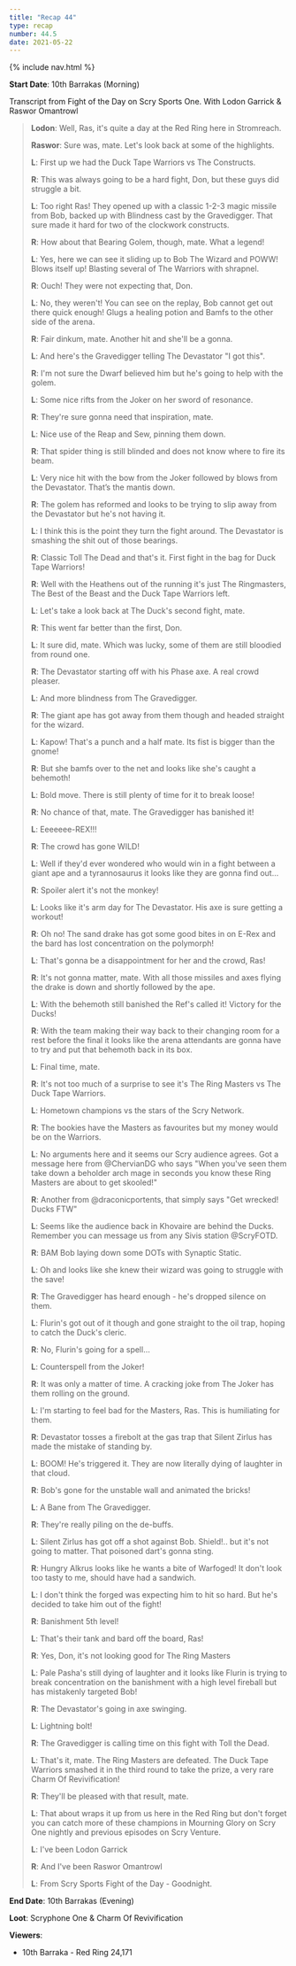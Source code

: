 ```yaml
---
title: "Recap 44"
type: recap
number: 44.5
date: 2021-05-22
---
```


{% include nav.html %}

**Start Date**: 10th Barrakas (Morning)

Transcript from Fight of the Day on Scry Sports One.
With Lodon Garrick & Raswor Omantrowl

>
> **Lodon**: Well, Ras, it's quite a day at the Red Ring here in Stromreach.
>
> **Raswor**: Sure was, mate. Let's look back at some of the highlights.
>
> **L**: First up we had the Duck Tape Warriors vs The Constructs.
>
> **R**: This was always going to be a hard fight, Don, but these guys did struggle a bit.
>
> **L**: Too right Ras! They opened up with a classic 1-2-3 magic missile from Bob, backed up with Blindness cast by the Gravedigger. That sure made it hard for two of the clockwork constructs.
>
> **R**: How about that Bearing Golem, though, mate. What a legend!
>
> **L**: Yes, here we can see it sliding up to Bob The Wizard and POWW! Blows itself up! Blasting several of The Warriors with shrapnel.
>
> **R**: Ouch! They were not expecting that, Don.
>
> **L**: No, they weren't! You can see on the replay, Bob cannot get out there quick enough! Glugs a healing potion and Bamfs to the other side of the arena.
>
> **R**: Fair dinkum, mate. Another hit and she'll be a gonna.
>
> **L**: And here's the Gravedigger telling The Devastator "I got this".
>
> **R**: I'm not sure the Dwarf believed him but he's going to help with the golem.
>
> **L**: Some nice rifts from the Joker on her sword of resonance.
>
> **R**: They're sure gonna need that inspiration, mate.
>
> **L**: Nice use of the Reap and Sew, pinning them down.
>
> **R**: That spider thing is still blinded and does not know where to fire its beam.
>
> **L**: Very nice hit with the bow from the Joker followed by blows from the Devastator. That’s the mantis down.
>
> **R**: The golem has reformed and looks to be trying to slip away from the Devastator but he's not having it.
>
> **L**: I think this is the point they turn the fight around. The Devastator is smashing the shit out of those bearings.
>
> **R**: Classic Toll The Dead and that's it. First fight in the bag for Duck Tape Warriors!
>
> **R**: Well with the Heathens out of the running it's just The Ringmasters, The Best of the Beast and the Duck Tape Warriors left.
>
> **L**: Let's take a look back at The Duck's second fight, mate.
>
> **R**: This went far better than the first, Don.
>
> **L**: It sure did, mate. Which was lucky, some of them are still bloodied from round one.
>
> **R**: The Devastator starting off with his Phase axe. A real crowd pleaser.
>
> **L**: And more blindness from The Gravedigger.
>
> **R**: The giant ape has got away from them though and headed straight for the wizard.
>
> **L**: Kapow! That's a punch and a half mate. Its fist is bigger than the gnome!
>
> **R**: But she bamfs over to the net and looks like she's caught a behemoth!
>
> **L**: Bold move. There is still plenty of time for it to break loose!
>
> **R**: No chance of that, mate. The Gravedigger has banished it!
>
> **L**: Eeeeeee-REX!!!
>
> **R**: The crowd has gone WILD!
>
> **L**: Well if they'd ever wondered who would win in a fight between a giant ape and a tyrannosaurus it looks like they are gonna find out…
>
> **R**: Spoiler alert it's not the monkey!
>
> **L**: Looks like it's arm day for The Devastator. His axe is sure getting a workout!
>
> **R**: Oh no! The sand drake has got some good bites in on E-Rex and the bard has lost concentration on the polymorph!
>
> **L**: That's gonna be a disappointment for her and the crowd, Ras!
>
> **R**: It's not gonna matter, mate. With all those missiles and axes flying the drake is down and shortly followed by the ape.
>
> **L**: With the behemoth still banished the Ref's called it! Victory for the Ducks!
>
> **R**: With the team making their way back to their changing room for a rest before the final it looks like the arena attendants are gonna have to try and put that behemoth back in its box.
>
> **L**: Final time, mate.
>
> **R**: It's not too much of a surprise to see it's The Ring Masters vs The Duck Tape Warriors.
>
> **L**: Hometown champions vs the stars of the Scry Network.
>
> **R**: The bookies have the Masters as favourites but my money would be on the Warriors.
>
> **L**: No arguments here and it seems our Scry audience agrees. Got a message here from @ChervianDG who says "When you've seen them take down a beholder arch mage in seconds you know these Ring Masters are about to get skooled!"
>
> **R**: Another from @draconicportents, that simply says "Get wrecked! Ducks FTW"
>
> **L**: Seems like the audience back in Khovaire are behind the Ducks. Remember you can message us from any Sivis station @ScryFOTD.
>
> **R**: BAM Bob laying down some DOTs with Synaptic Static.
>
> **L**: Oh and looks like she knew their wizard was going to struggle with the save!
>
> **R**: The Gravedigger has heard enough - he's dropped silence on them.
>
> **L**: Flurin's got out of it though and gone straight to the oil trap, hoping to catch the Duck's cleric.
>
> **R**: No, Flurin's going for a spell…
>
> **L**: Counterspell from the Joker!
>
> **R**: It was only a matter of time. A cracking joke from The Joker has them rolling on the ground.
>
> **L**: I'm starting to feel bad for the Masters, Ras. This is humiliating for them.
>
> **R**: Devastator tosses a firebolt at the gas trap that Silent Zirlus has made the mistake of standing by.
>
> **L**: BOOM! He's triggered it. They are now literally dying of laughter in that cloud.
>
> **R**: Bob's gone for the unstable wall and animated the bricks!
>
> **L**: A Bane from The Gravedigger.
>
> **R**: They're really piling on the de-buffs.
>
> **L**: Silent Zirlus has got off a shot against Bob. Shield!.. but it's not going to matter. That poisoned dart's gonna sting.
>
> **R**: Hungry Alkrus looks like he wants a bite of Warfoged! It don't look too tasty to me, should have had a sandwich.
>
> **L**: I don't think the forged was expecting him to hit so hard. But he's decided to take him out of the fight!
>
> **R**: Banishment 5th level!
>
> **L**: That's their tank and bard off the board, Ras!
>
> **R**: Yes, Don, it's not looking good for The Ring Masters
>
> **L**: Pale Pasha's still dying of laughter and it looks like Flurin is trying to break concentration on the banishment with a high level fireball but has mistakenly targeted Bob!
>
> **R**: The Devastator's going in axe swinging.
>
> **L**: Lightning bolt!
>
> **R**: The Gravedigger is calling time on this fight with Toll the Dead.
>
> **L**: That's it, mate. The Ring Masters are defeated. The Duck Tape Warriors smashed it in the third round to take the prize, a very rare Charm Of Revivification!
>
> **R**: They'll be pleased with that result, mate.
>
> **L**: That about wraps it up from us here in the Red Ring but don't forget you can catch more of these champions in Mourning Glory on Scry One nightly and previous episodes on Scry Venture.
>
> **L**: I've been Lodon Garrick
>
> **R**: And I've been Raswor Omantrowl
>
> **L**: From Scry Sports Fight of the Day - Goodnight.


**End Date**: 10th Barrakas (Evening)

**Loot**: Scryphone One & Charm Of Revivification

**Viewers**:
- 10th Barraka - Red Ring 24,171